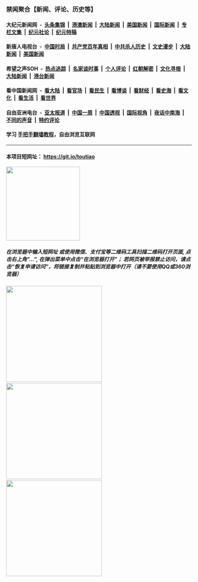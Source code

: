 ### 禁闻聚合【新闻、评论、历史等】

#### 大纪元新闻网 &nbsp;-&nbsp; [头条集锦](indexes/E头条集锦.md?t=02031755) &nbsp;|&nbsp; [港澳新闻](indexes/E港澳新闻.md?t=02031755)  &nbsp;|&nbsp; [大陆新闻](indexes/E大陆新闻.md?t=02031755) &nbsp;|&nbsp; [美国新闻](indexes/E美国新闻.md?t=02031755) &nbsp;|&nbsp; [国际新闻](indexes/E国际新闻.md?t=02031755) &nbsp;|&nbsp; [专栏文集](indexes/E专栏文集.md?t=02031755) &nbsp;|&nbsp; [纪元社论](indexes/E纪元社论.md?t=02031755) &nbsp;|&nbsp; [纪元特稿](indexes/E纪元特稿.md?t=02031755) 

#### 新唐人电视台 &nbsp;-&nbsp; [中国时局](indexes/N中国时局.md?t=02031755) &nbsp;|&nbsp; [共产党百年真相](indexes/N共产党百年真相.md?t=02031755) &nbsp;|&nbsp; [中共杀人历史](indexes/N中共杀人历史.md?t=02031755) &nbsp;|&nbsp; [文史漫步](indexes/N文史漫步.md?t=02031755) &nbsp;|&nbsp; [大陆新闻](indexes/N大陆新闻.md?t=02031755) &nbsp;|&nbsp; [美国新闻](indexes/N美国新闻.md?t=02031755)

#### 希望之声SOH &nbsp;-&nbsp; [热点追踪](indexes/H热点追踪.md?t=02031755) &nbsp;|&nbsp; [名家谈时事](indexes/H名家谈时事.md?t=02031755) &nbsp;|&nbsp; [个人评论](indexes/H个人评论.md?t=02031755)  &nbsp;|&nbsp; [红朝解密](indexes/H红朝解密.md?t=02031755) &nbsp;|&nbsp; [文化寻根](indexes/H文化寻根.md?t=02031755) &nbsp;|&nbsp; [大陆新闻](indexes/H大陆新闻.md?t=02031755) &nbsp;|&nbsp; [港台新闻](indexes/H港台新闻.md?t=02031755)

#### 看中国新闻网 &nbsp;-&nbsp; [看大陆](indexes/S看大陆.md?t=02031755) &nbsp;|&nbsp; [看官场](indexes/S看官场.md?t=02031755) &nbsp;|&nbsp; [看民生](indexes/S看民生.md?t=02031755)  &nbsp;|&nbsp; [看博谈](indexes/S看博谈.md?t=02031755) &nbsp;|&nbsp; [看财经](indexes/S看财经.md?t=02031755) &nbsp;|&nbsp; [看史海](indexes/S看史海.md?t=02031755) &nbsp;|&nbsp; [看文化](indexes/S看文化.md?t=02031755) &nbsp;|&nbsp; [看生活](indexes/S看生活.md?t=02031755) &nbsp;|&nbsp; [看世界](indexes/S看世界.md?t=02031755)

#### 自由亚洲电台 &nbsp;-&nbsp; [亚太报道](indexes/R亚太报道.md?t=02031755) &nbsp;|&nbsp; [中国一周](indexes/R中国一周.md?t=02031755) &nbsp;|&nbsp; [中国透视](indexes/R中国透视.md?t=02031755)  &nbsp;|&nbsp; [国际视角](indexes/R国际视角.md?t=02031755) &nbsp;|&nbsp; [夜话中南海](indexes/R夜话中南海.md?t=02031755) &nbsp;|&nbsp; [不同的声音](indexes/R不同的声音.md?t=02031755) &nbsp;|&nbsp; [特约评论](indexes/R特约评论.md?t=02031755)

#### 学习 [手把手翻墙教程](https://github.com/gfw-breaker/guides/wiki)，自由浏览互联网

----

#### 本项目短网址： https://git.io/toutiao
<img src="https://raw.githubusercontent.com/gfw-breaker/banned-news/master/scripts/img/qr.png" width="200px"/>  

##### 在浏览器中输入短网址 或使用微信、支付宝等二维码工具扫描二维码打开页面, 点击右上角"...", 在弹出菜单中点击“在浏览器打开”； 若网页被举报禁止访问，请点击“恢复申请访问”，将链接复制并粘贴到浏览器中打开（请不要使用QQ或360浏览器）

<img src="https://raw.githubusercontent.com/gfw-breaker/banned-news/master/scripts/img/1.png" width="260px"/> &nbsp; <img src="https://raw.githubusercontent.com/gfw-breaker/banned-news/master/scripts/img/2.png" width="260px"/> &nbsp; <img src="https://raw.githubusercontent.com/gfw-breaker/banned-news/master/scripts/img/3.png" width="260px"/>
